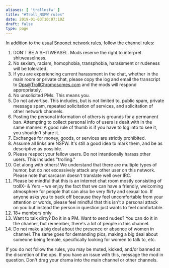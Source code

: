 ```yaml
---
aliases: [ 'trollnsfw' ]
title: "#Troll_NSFW rules"
date: 2019-01-03T10:07:10Z
draft: false
type: page
---
```


In addition to the [usual Snoonet network rules](/rules), follow the channel rules:

1. DON'T BE A SHITWEASEL. Mods reserve the right to interpret shitweaselness.
2. No sexism, racism, homophobia, transphobia, harassment or rudeness will be tolerated.
3. If you are experiencing current harassment in the chat, whether in the main room or private chat, please copy the log and email the transcript to Ops@TrollChromosomes.com and the mods will respond appropriately.
4. No unsolicited PMs. This means you.
5. Do not advertise. This includes, but is not limited to, public spam, private message spam, repeated solicitation of services, and solicitation of other network channels.
6. Posting the personal information of others is grounds for a permanent ban. Attempting to collect personal info of users is dealt with in the same manner. A good rule of thumb is if you have to log into to see it, you shouldn't share it.
7. Exchanges for money, goods, or services are strictly prohibited.
8. Assume all links are NSFW. It's still a good idea to mark them, and be as descriptive as possible.
9. Please respect your fellow users. Do not intentionally harass other users. This includes "trolling."
10. Get along with others! We understand that there are multiple types of humor, but do not excessively attack any other user on this network. Please note that sarcasm doesn't translate well over IRC.
11. Please be mindful that this is an internet chat room mostly consisting of trollX- & Yers – we enjoy the fact that we can have a friendly, welcoming atmosphere for people that can also be very flirty and sexual too. If anyone asks you to back off because they feel uncomfortable from your attention or words, please feel mindful that this isn't a personal attack on you but instead the person in question just wants to feel comfortable.
12. 18+ members only
13. Want to talk dirty? Do it in a PM. Want to send nudes? You can do it in the channel, but remember, there's a lot of people in this channel.
14. Do not make a big deal about the presence or absence of women in channel. The same goes for demanding pics, making a big deal about someone being female, specifically looking for women to talk to, etc.

If you do not follow the rules, you may be muted, kicked, and/or banned at the discretion of the ops. If you have an issue with this, message the mod in question. Don't drag your drama into the main channel or other channels.

